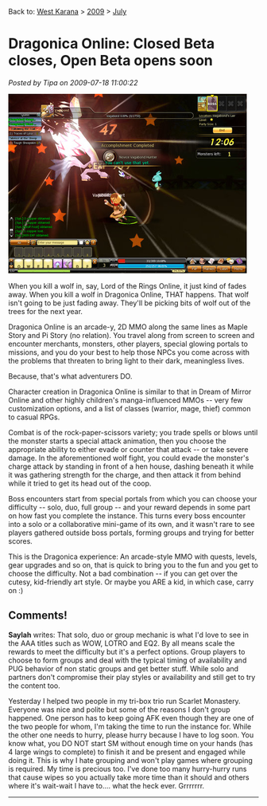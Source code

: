 Back to: [West Karana](/posts/westkarana.md) > [2009](/posts/2009/westkarana.md) > [July](./westkarana.md)
# Dragonica Online: Closed Beta closes, Open Beta opens soon

*Posted by Tipa on 2009-07-18 11:00:22*

![Bringing the smackdown to mangy wolves everywhere.](../../../uploads/2009/07/Dragonica-2009-07-02-16-21-04-64.jpg "Bringing the smackdown to mangy wolves everywhere.")

When you kill a wolf in, say, Lord of the Rings Online, it just kind of fades away. When you kill a wolf in Dragonica Online, THAT happens. That wolf isn't going to be just fading away. They'll be picking bits of wolf out of the trees for the next year.

Dragonica Online is an arcade-y, 2D MMO along the same lines as Maple Story and Pi Story (no relation). You travel along from screen to screen and encounter merchants, monsters, other players, special glowing portals to missions, and you do your best to help those NPCs you come across with the problems that threaten to bring light to their dark, meaningless lives.

Because, that's what adventurers DO.

Character creation in Dragonica Online is similar to that in Dream of Mirror Online and other highly children's manga-influenced MMOs -- very few customization options, and a list of classes (warrior, mage, thief) common to casual RPGs.

Combat is of the rock-paper-scissors variety; you trade spells or blows until the monster starts a special attack animation, then you choose the appropriate ability to either evade or counter that attack -- or take severe damage. In the aforementioned wolf fight, you could evade the monster's charge attack by standing in front of a hen house, dashing beneath it while it was gathering strength for the charge, and then attack it from behind while it tried to get its head out of the coop.

Boss encounters start from special portals from which you can choose your difficulty -- solo, duo, full group -- and your reward depends in some part on how fast you complete the instance. This turns every boss encounter into a solo or a collaborative mini-game of its own, and it wasn't rare to see players gathered outside boss portals, forming groups and trying for better scores.

This is the Dragonica experience: An arcade-style MMO with quests, levels, gear upgrades and so on, that is quick to bring you to the fun and you get to choose the difficulty. Not a bad combination -- if you can get over the cutesy, kid-friendly art style. Or maybe you ARE a kid, in which case, carry on :)

## Comments!

**Saylah** writes: That solo, duo or group mechanic is what I'd love to see in the AAA titles such as WOW, LOTRO and EQ2. By all means scale the rewards to meet the difficulty but it's a perfect options. Group players to choose to form groups and deal with the typical timing of availability and PUG behavior of non static groups and get better stuff. While solo and partners don't compromise their play styles or availability and still get to try the content too.

Yesterday I helped two people in my tri-box trio run Scarlet Monastery. Everyone was nice and polite but some of the reasons I don't group happened. One person has to keep going AFK even though they are one of the two people for whom, I'm taking the time to run the instance for. While the other one needs to hurry, please hurry because I have to log soon. You know what, you DO NOT start SM without enough time on your hands (has 4 large wings to complete) to finish it and be present and engaged while doing it. This is why I hate grouping and won't play games where grouping is required. My time is precious too. I've done too many hurry-hurry runs that cause wipes so you actually take more time than it should and others where it's wait-wait I have to.... what the heck ever. Grrrrrrr.

---

